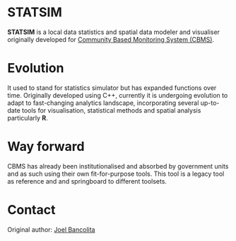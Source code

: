 # STATSIM
**STATSIM** is a local data statistics and spatial data modeler and visualiser originally developed for [Community Based Monitoring System (CBMS)](https://www.pep-net.org/methods/cbms). 

# Evolution
It used to stand for statistics simulator but has expanded functions over time. Originally developed using C++, currently it is undergoing evolution to adapt to fast-changing analytics landscape, incorporating several up-to-date tools for visualisation, statistical methods and spatial analysis particularly **R**.

# Way forward
CBMS has already been institutionalised and absorbed by government units and as such using their own fit-for-purpose tools. This tool is a legacy tool as reference and and springboard to different toolsets.

# Contact
Original author: [Joel Bancolita](mailto:Joel.e.bancolita@gmail.com)

